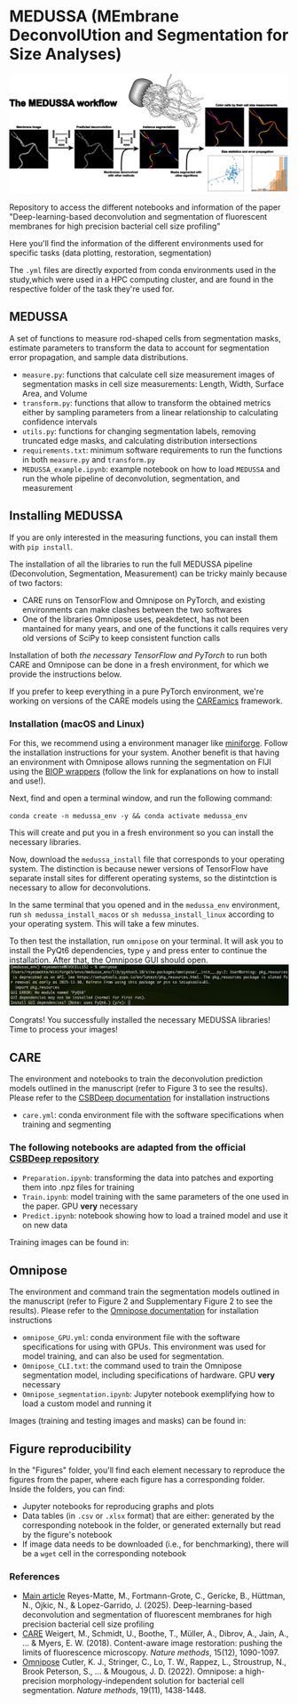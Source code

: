 # MEDUSSA (MEmbrane DeconvolUtion and Segmentation for Size Analyses)
![](https://github.com/OReyesMatte/MEDUSSA/blob/main/README_images/workflow.png)


Repository to access the different notebooks and information of the paper "Deep-learning-based deconvolution and segmentation of fluorescent membranes for high precision bacterial cell size profiling"

Here you'll find the information of the different environments used for specific tasks (data plotting, restoration, segmentation)

The `.yml` files are directly exported from conda environments used in the study,which were used in a HPC computing cluster, and are found in the respective folder of the task they're used for.

## MEDUSSA
A set of functions to measure rod-shaped cells from segmentation masks, estimate parameters to transform the data to account for segmentation error propagation, and sample data distributions. 

- `measure.py`: functions that calculate cell size measurement images of segmentation masks in cell size measurements: Length, Width, Surface Area, and Volume
- `transform.py`: functions that allow to transform the obtained metrics either by sampling parameters from a linear relationship to calculating confidence intervals
- `utils.py`: functions for changing segmentation labels, removing truncated edge masks, and calculating distribution intersections
- `requirements.txt`: minimum software requirements to run the functions in both `measure.py` and `transform.py` 
- `MEDUSSA_example.ipynb`: example notebook on how to load `MEDUSSA` and run the whole pipeline of deconvolution, segmentation, and measurement
  
## Installing MEDUSSA
If you are only interested in the measuring functions, you can install them with `pip install`.

The installation of all the libraries to run the full MEDUSSA pipeline (Deconvolution, Segmentation, Measurement) can be tricky mainly because of two factors:

- CARE runs on TensorFlow and Omnipose on PyTorch, and existing environments can make clashes between the two softwares
- One of the libraries Omnipose uses, peakdetect, has not been mantained for many years, and one of the functions it calls requires very old versions of SciPy to keep consistent function calls

Installation of both _the necessary TensorFlow and PyTorch_ to run both CARE and Omnipose can be done in a fresh environment, for which we provide the instructions below.

If you prefer to keep everything in a pure PyTorch environment, we're working on versions of the CARE models using the [CAREamics](https://github.com/CAREamics/careamics) framework.

### Installation (macOS and Linux)
For this, we recommend using a environment manager like [miniforge](https://github.com/conda-forge/miniforge). Follow the installation instructions for your system. Another benefit is that having an environment with Omnipose allows running the segmentation on FIJI using the [BIOP wrappers](https://github.com/BIOP/ijl-utilities-wrappers) (follow the link for explanations on how to install and use!).

Next, find and open a terminal window, and run the following command:

`conda create -n medussa_env -y && conda activate medussa_env`

This will create and put you in a fresh environment so you can install the necessary libraries.

Now, download the `medussa_install` file that corresponds to your operating system. The distinction is because newer versions of TensorFlow have separate install sites for different operating systems, so the distintction is necessary to allow for deconvolutions.

In the same terminal that you opened and in the `medussa_env` environment, run `sh medussa_install_macos` or `sh medussa_install_linux` according to your operating system. This will take a few minutes.

To then test the installation, run `omnipose` on your terminal. It will ask you to install the PyQt6 dependencies, type `y` and press enter to continue the installation. After that, the Omnipose GUI should open.
![Terminal screenshot, black background with white letters asking for the installation of GUI dependencies](https://github.com/OReyesMatte/MEDUSSA/blob/main/README_images/omnipose_installation.png)


Congrats! You successfully installed the necessary MEDUSSA libraries! Time to process your images!


## CARE 
The environment and notebooks to train the deconvolution prediction models outlined in the manuscript (refer to Figure 3 to see the results). Please refer to the [CSBDeep documentation](https://github.com/CSBDeep/CSBDeep) for installation instructions

- `care.yml`: conda environment file with the software specifications when training and segmenting
 
### The following notebooks are adapted from the official [CSBDeep repository](https://github.com/CSBDeep/CSBDeep)
- `Preparation.ipynb`: transforming the data into patches and exporting them into .npz files for training
- `Train.ipynb`: model training with the same parameters of the one used in the paper. GPU **very** necessary
- `Predict.ipynb`: notebook showing how to load a trained model and use it on new data

Training images can be found in:

## Omnipose
The environment and command train the segmentation models outlined in the manuscript (refer to Figure 2 and Supplementary Figure 2 to see the results). Please refer to the [Omnipose documentation](https://omnipose.readthedocs.io/) for installation instructions

- `omnipose_GPU.yml`: conda environment file with the software specifications for using with GPUs. This environment was used for model training, and can also be used for segmentation.
- `Omnipose_CLI.txt`: the command used to train the Omnipose segmentation model, including specifications of hardware. GPU **very** necessary
- `Omnipose_segmentation.ipynb`: Jupyter notebook exemplifying how to load a custom model and running it

Images (training and testing images and masks) can be found in:

## Figure reproducibility

In the "Figures" folder, you'll find each element necessary to reproduce the figures from the paper, where each figure has a corresponding folder. Inside the folders, you can find:
- Jupyter notebooks for reproducing graphs and plots
- Data tables (in `.csv` or `.xlsx` format) that are either: generated by the corresponding notebook in the folder, or generated externally but read by the figure's notebook
- If image data needs to be downloaded (i.e., for benchmarking), there will be a `wget` cell in the corresponding notebook

### References

- [Main article]() Reyes-Matte, M., Fortmann-Grote, C., Gericke, B., Hüttman, N., Ojkic, N., & Lopez-Garrido, J. (2025). Deep-learning-based deconvolution and segmentation of fluorescent membranes for high precision bacterial cell size profiling
- [CARE](https://www.nature.com/articles/s41592-018-0216-7) Weigert, M., Schmidt, U., Boothe, T., Müller, A., Dibrov, A., Jain, A., ... & Myers, E. W. (2018). Content-aware image restoration: pushing the limits of fluorescence microscopy. _Nature methods_, 15(12), 1090-1097.
- [Omnipose](https://www.nature.com/articles/s41592-022-01639-4) Cutler, K. J., Stringer, C., Lo, T. W., Rappez, L., Stroustrup, N., Brook Peterson, S., … & Mougous, J. D. (2022). Omnipose: a high-precision morphology-independent solution for bacterial cell segmentation. _Nature methods_, 19(11), 1438-1448.

